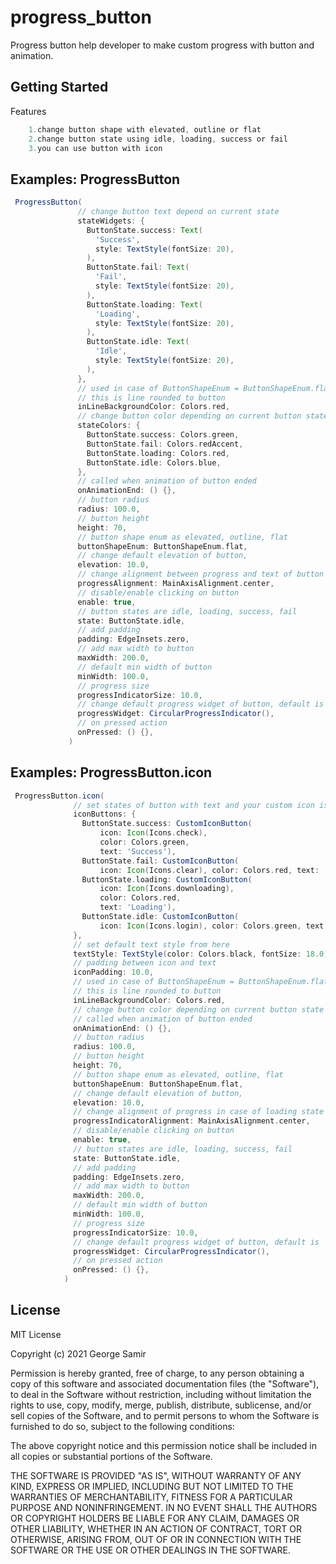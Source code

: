 # progress_button

Progress button help developer to make custom progress with button and animation.

## Getting Started

Features
```groovy
    1.change button shape with elevated, outline or flat
    2.change button state using idle, loading, success or fail
    3.you can use button with icon
```
## Examples: ProgressButton
```groovy
 ProgressButton(
               // change button text depend on current state
               stateWidgets: {
                 ButtonState.success: Text(
                   'Success',
                   style: TextStyle(fontSize: 20),
                 ),
                 ButtonState.fail: Text(
                   'Fail',
                   style: TextStyle(fontSize: 20),
                 ),
                 ButtonState.loading: Text(
                   'Loading',
                   style: TextStyle(fontSize: 20),
                 ),
                 ButtonState.idle: Text(
                   'Idle',
                   style: TextStyle(fontSize: 20),
                 ),
               },
               // used in case of ButtonShapeEnum = ButtonShapeEnum.flat
               // this is line rounded to button
               inLineBackgroundColor: Colors.red,
               // change button color depending on current button state
               stateColors: {
                 ButtonState.success: Colors.green,
                 ButtonState.fail: Colors.redAccent,
                 ButtonState.loading: Colors.red,
                 ButtonState.idle: Colors.blue,
               },
               // called when animation of button ended
               onAnimationEnd: () {},
               // button radius
               radius: 100.0,
               // button height
               height: 70,
               // button shape enum as elevated, outline, flat
               buttonShapeEnum: ButtonShapeEnum.flat,
               // change default elevation of button,
               elevation: 10.0,
               // change alignment between progress and text of button in case of loading state
               progressAlignment: MainAxisAlignment.center,
               // disable/enable clicking on button
               enable: true,
               // button states are idle, loading, success, fail
               state: ButtonState.idle,
               // add padding
               padding: EdgeInsets.zero,
               // add max width to button
               maxWidth: 200.0,
               // default min width of button
               minWidth: 100.0,
               // progress size
               progressIndicatorSize: 10.0,
               // change default progress widget of button, default is
               progressWidget: CircularProgressIndicator(),
               // on pressed action
               onPressed: () {},
             )
```
## Examples: ProgressButton.icon
```groovy
 ProgressButton.icon(
              // set states of button with text and your custom icon is widget
              iconButtons: {
                ButtonState.success: CustomIconButton(
                    icon: Icon(Icons.check),
                    color: Colors.green,
                    text: 'Success'),
                ButtonState.fail: CustomIconButton(
                    icon: Icon(Icons.clear), color: Colors.red, text: 'Fail'),
                ButtonState.loading: CustomIconButton(
                    icon: Icon(Icons.downloading),
                    color: Colors.red,
                    text: 'Loading'),
                ButtonState.idle: CustomIconButton(
                    icon: Icon(Icons.login), color: Colors.green, text: 'Idle'),
              },
              // set default text style from here
              textStyle: TextStyle(color: Colors.black, fontSize: 18.0),
              // padding between icon and text
              iconPadding: 10.0,
              // used in case of ButtonShapeEnum = ButtonShapeEnum.flat
              // this is line rounded to button
              inLineBackgroundColor: Colors.red,
              // change button color depending on current button state
              // called when animation of button ended
              onAnimationEnd: () {},
              // button radius
              radius: 100.0,
              // button height
              height: 70,
              // button shape enum as elevated, outline, flat
              buttonShapeEnum: ButtonShapeEnum.flat,
              // change default elevation of button,
              elevation: 10.0,
              // change alignment of progress in case of loading state
              progressIndicatorAlignment: MainAxisAlignment.center,
              // disable/enable clicking on button
              enable: true,
              // button states are idle, loading, success, fail
              state: ButtonState.idle,
              // add padding
              padding: EdgeInsets.zero,
              // add max width to button
              maxWidth: 200.0,
              // default min width of button
              minWidth: 100.0,
              // progress size
              progressIndicatorSize: 10.0,
              // change default progress widget of button, default is
              progressWidget: CircularProgressIndicator(),
              // on pressed action
              onPressed: () {},
            )
```
License
--------
MIT License

Copyright (c) 2021 George Samir

Permission is hereby granted, free of charge, to any person obtaining a copy
of this software and associated documentation files (the "Software"), to deal
in the Software without restriction, including without limitation the rights
to use, copy, modify, merge, publish, distribute, sublicense, and/or sell
copies of the Software, and to permit persons to whom the Software is
furnished to do so, subject to the following conditions:

The above copyright notice and this permission notice shall be included in all
copies or substantial portions of the Software.

THE SOFTWARE IS PROVIDED "AS IS", WITHOUT WARRANTY OF ANY KIND, EXPRESS OR
IMPLIED, INCLUDING BUT NOT LIMITED TO THE WARRANTIES OF MERCHANTABILITY,
FITNESS FOR A PARTICULAR PURPOSE AND NONINFRINGEMENT. IN NO EVENT SHALL THE
AUTHORS OR COPYRIGHT HOLDERS BE LIABLE FOR ANY CLAIM, DAMAGES OR OTHER
LIABILITY, WHETHER IN AN ACTION OF CONTRACT, TORT OR OTHERWISE, ARISING FROM,
OUT OF OR IN CONNECTION WITH THE SOFTWARE OR THE USE OR OTHER DEALINGS IN THE
SOFTWARE.